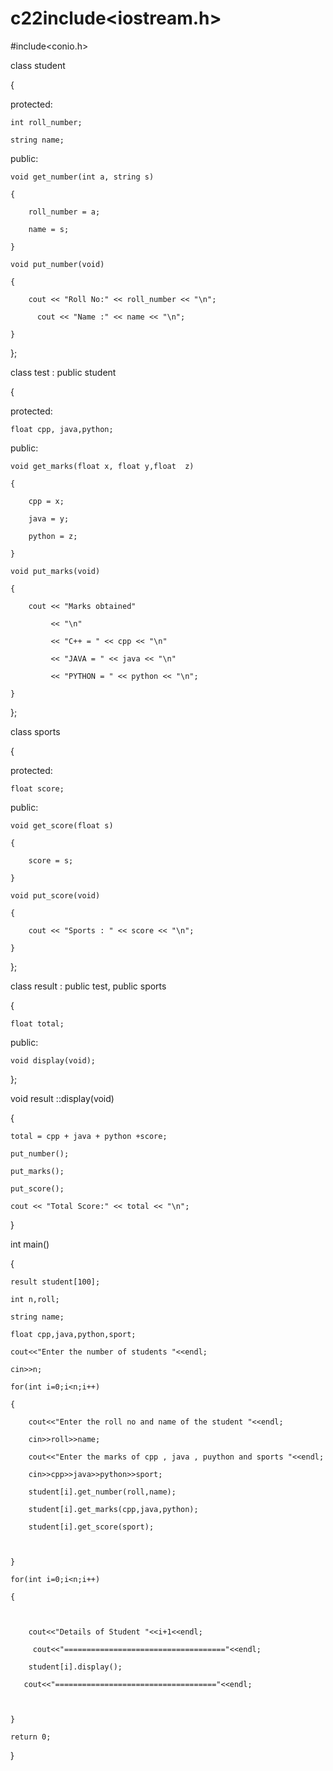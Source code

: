 # c22include<iostream.h>

#include<conio.h>

class student

{

protected:

    int roll_number;

    string name;

public:

    void get_number(int a, string s)

    {

        roll_number = a;

        name = s;

    }

    void put_number(void)

    {

        cout << "Roll No:" << roll_number << "\n";

          cout << "Name :" << name << "\n";

    }

};

class test : public student

{

protected:

    float cpp, java,python;

public:

    void get_marks(float x, float y,float  z)

    {

        cpp = x;

        java = y;

        python = z;

    }

    void put_marks(void)

    {

        cout << "Marks obtained"

             << "\n"

             << "C++ = " << cpp << "\n"

             << "JAVA = " << java << "\n" 

             << "PYTHON = " << python << "\n";

    }

};

class sports

{

protected:

    float score;

public:

    void get_score(float s)

    {

        score = s;

    }

    void put_score(void)

    {

        cout << "Sports : " << score << "\n";

    }

};

class result : public test, public sports

{

    float total;

public:

    void display(void);

};

void result ::display(void)

{

    total = cpp + java + python +score;

    put_number();

    put_marks();

    put_score();

    cout << "Total Score:" << total << "\n";

}

int main()

{

    result student[100];

    int n,roll;

    string name;

    float cpp,java,python,sport;

    cout<<"Enter the number of students "<<endl;

    cin>>n;

    for(int i=0;i<n;i++)

    {

        cout<<"Enter the roll no and name of the student "<<endl;

        cin>>roll>>name;

        cout<<"Enter the marks of cpp , java , puython and sports "<<endl;

        cin>>cpp>>java>>python>>sport;

        student[i].get_number(roll,name);

        student[i].get_marks(cpp,java,python);

        student[i].get_score(sport);

        

    }

    for(int i=0;i<n;i++)

    {   

       

        cout<<"Details of Student "<<i+1<<endl;

         cout<<"===================================="<<endl;

        student[i].display();

       cout<<"===================================="<<endl;

        

    }

    return 0;

}
